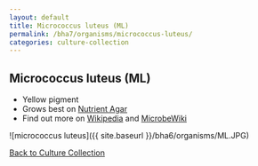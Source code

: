 ```yaml
---
layout: default
title: Micrococcus luteus (ML)
permalink: /bha7/organisms/micrococcus-luteus/
categories: culture-collection
---
```


## Micrococcus luteus (ML)

* Yellow pigment
* Grows best on [Nutrient Agar](/bha6/cultivation-media/nutrient-agar/)
* Find out more on [Wikipedia](http://en.wikipedia.org/wiki/Micrococcus_luteus) and [MicrobeWiki](https://microbewiki.kenyon.edu/index.php/Micrococcus)

![micrococcus luteus]({{ site.baseurl }}/bha6/organisms/ML.JPG)

[Back to Culture Collection](/bha6/organisms/)
